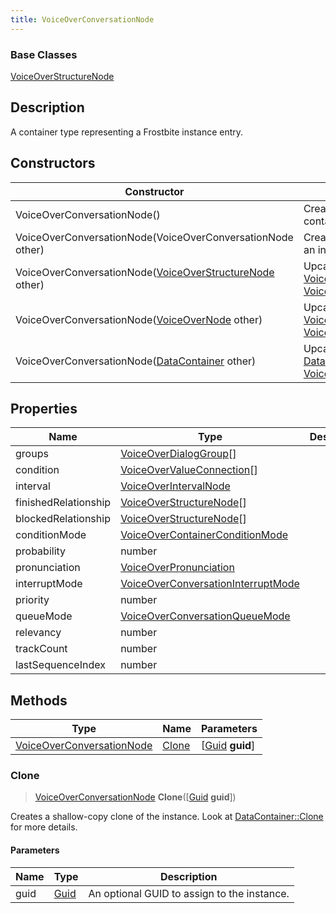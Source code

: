 ```yaml
---
title: VoiceOverConversationNode
---
```

### Base Classes

[VoiceOverStructureNode](VoiceOverStructureNode)

## Description

A container type representing a Frostbite instance entry.

## Constructors

| Constructor                                                                          | Description                                                                                                                               |
| ------------------------------------------------------------------------------------ | ----------------------------------------------------------------------------------------------------------------------------------------- |
| VoiceOverConversationNode()                                                          | Create a new instance of this container type.                                                                                             |
| VoiceOverConversationNode(VoiceOverConversationNode other)                           | Create a reference copy of an instance of the same type.                                                                                  |
| VoiceOverConversationNode([VoiceOverStructureNode](VoiceOverStructureNode) other)    | Upcast an instance of type [VoiceOverStructureNode](VoiceOverStructureNode) to [VoiceOverConversationNode](VoiceOverConversationNode).    |
| VoiceOverConversationNode([VoiceOverNode](VoiceOverNode) other)                      | Upcast an instance of type [VoiceOverNode](VoiceOverNode) to [VoiceOverConversationNode](VoiceOverConversationNode).                      |
| VoiceOverConversationNode([DataContainer](/vext/ref/shared/class/datacontainer) other) | Upcast an instance of type [DataContainer](/vext/ref/shared/class/datacontainer) to [VoiceOverConversationNode](VoiceOverConversationNode). |

## Properties

| Name                 | Type                                                                     | Description |
| -------------------- | ------------------------------------------------------------------------ | ----------- |
| groups               | [VoiceOverDialogGroup](VoiceOverDialogGroup)\[\]                         |             |
| condition            | [VoiceOverValueConnection](VoiceOverValueConnection)\[\]                 |             |
| interval             | [VoiceOverIntervalNode](VoiceOverIntervalNode)                           |             |
| finishedRelationship | [VoiceOverStructureNode](VoiceOverStructureNode)\[\]                     |             |
| blockedRelationship  | [VoiceOverStructureNode](VoiceOverStructureNode)\[\]                     |             |
| conditionMode        | [VoiceOverContainerConditionMode](VoiceOverContainerConditionMode)       |             |
| probability          | number                                                                   |             |
| pronunciation        | [VoiceOverPronunciation](VoiceOverPronunciation)                         |             |
| interruptMode        | [VoiceOverConversationInterruptMode](VoiceOverConversationInterruptMode) |             |
| priority             | number                                                                   |             |
| queueMode            | [VoiceOverConversationQueueMode](VoiceOverConversationQueueMode)         |             |
| relevancy            | number                                                                   |             |
| trackCount           | number                                                                   |             |
| lastSequenceIndex    | number                                                                   |             |

## Methods

| Type                                                   | Name            | Parameters                                     |
| ------------------------------------------------------ | --------------- | ---------------------------------------------- |
| [VoiceOverConversationNode](VoiceOverConversationNode) | [Clone](#clone) | \[[Guid](/vext/ref/shared/class/guid) **guid**\] |

### Clone

> [VoiceOverConversationNode](VoiceOverConversationNode) **Clone**(\[[Guid](/vext/ref/shared/class/guid) **guid**\])

Creates a shallow-copy clone of the instance. Look at [DataContainer::Clone](/vext/ref/shared/class/datacontainer#clone) for more details.

#### Parameters

| Name | Type         | Description                                 |
| ---- | ------------ | ------------------------------------------- |
| guid | [Guid](Guid) | An optional GUID to assign to the instance. |
